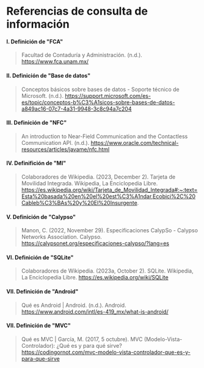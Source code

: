 # Referencias de consulta de información
#### I. Definición de "FCA"
>Facultad de Contaduría y Administración. (n.d.). https://www.fca.unam.mx/

#### II. Definición de "Base de datos"
>Conceptos básicos sobre bases de datos - Soporte técnico de Microsoft. (n.d.). https://support.microsoft.com/es-es/topic/conceptos-b%C3%A1sicos-sobre-bases-de-datos-a849ac16-07c7-4a31-9948-3c8c94a7c204

#### III. Definición de "NFC"
> An introduction to Near-Field Communication and the Contactless Communication API. (n.d.). https://www.oracle.com/technical-resources/articles/javame/nfc.html

#### IV. Definifición de "MI"
> Colaboradores de Wikipedia. (2023, December 2). Tarjeta de Movilidad Integrada. Wikipedia, La Enciclopedia Libre. https://es.wikipedia.org/wiki/Tarjeta_de_Movilidad_Integrada#:~:text=Esta%20basada%20en%20el%20est%C3%A1ndar,Ecobici%2C%20Cableb%C3%BAs%20y%20El%20Insurgente.

#### V. Definición de "Calypso"
> Manon, C. (2022, November 29). Especificaciones CalypSo - Calypso Networks Association. Calypso. https://calypsonet.org/especificaciones-calypso/?lang=es

#### VI. Definición de "SQLite"
>Colaboradores de Wikipedia. (2023a, October 2). SQLite. Wikipedia, La Enciclopedia Libre. https://es.wikipedia.org/wiki/SQLite

#### VII. Definición de "Android"
>Qué es Android | Android. (n.d.). Android. https://www.android.com/intl/es-419_mx/what-is-android/

#### VII. Definición de "MVC"
>Qué es MVC | García, M. (2017, 5 octubre). MVC (Modelo-Vista-Controlador): ¿Qué es y para qué sirve? https://codingornot.com/mvc-modelo-vista-controlador-que-es-y-para-que-sirve
